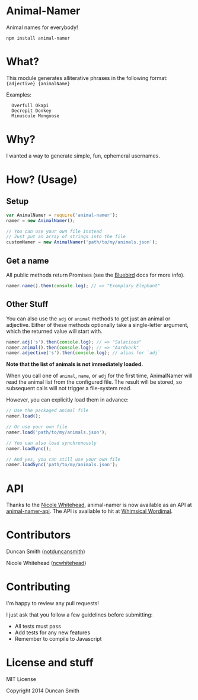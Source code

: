 # Animal-Namer

Animal names for everybody!

```
npm install animal-namer
```

# What?

This module generates alliterative phrases in the following format: `{adjective} {animalName}`

Examples:

```
  Overfull Okapi
  Decrepit Donkey
  Minuscule Mongoose
```


# Why?

I wanted a way to generate simple, fun, ephemeral usernames.


# How? (Usage)

## Setup

```javascript
var AnimalNamer = require('animal-namer');
namer = new AnimalNamer();

// You can use your own file instead
// Just put an array of strings into the file
customNamer = new AnimalNamer('path/to/my/animals.json');
```

## Get a name

All public methods return Promises (see the [Bluebird](https://github.com/petkaantonov/bluebird) docs for more info).

```javascript
namer.name().then(console.log); // => "Exemplary Elephant"
```

## Other Stuff
You can also use the `adj` or `animal` methods to get just an animal or adjective.
Either of these methods optionally take a single-letter argument, which the returned value will start with.

```javascript
namer.adj('s').then(console.log); // => "Salacious"
namer.animal().then(console.log); // => "Aardvark"
namer.adjective('s').then(console.log); // alias for `adj`
```

**Note that the list of animals is not immediately loaded.**

When you call one of `animal`, `name`, or `adj` for the first time, AnimalNamer will read the animal list from the configured file. The result will be stored, so subsequent calls will not trigger a file-system read.

However, you can explicitly load them in advance:

```javascript
// Use the packaged animal file
namer.load();

// Or use your own file
namer.load('path/to/my/animals.json');

// You can also load synchronously
namer.loadSync();

// And yes, you can still use your own file
namer.loadSync('path/to/my/animals.json');
```
# API

Thanks to the [Nicole Whitehead](https://github.com/ncwhitehead), animal-namer is now available as an API at [animal-namer-api](https://github.com/ncwhitehead/animal-namer-api). The API is available to hit at [Whimsical Wordimal](http://www.whimsicalwordimal.com/).


# Contributors

Duncan Smith ([notduncansmith](https://github.com/notduncansmith))

Nicole Whitehead ([ncwhitehead](https://github.com/ncwhitehead))


# Contributing

I'm happy to review any pull requests!

I just ask that you follow a few guidelines before submitting:

- All tests must pass
- Add tests for any new features
- Remember to compile to Javascript


# License and stuff

MIT License

Copyright 2014 Duncan Smith
